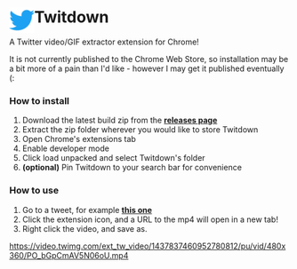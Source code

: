 # <img src="public/icons/icon_48.png" width="45" align="left"> Twitdown

A Twitter video/GIF extractor extension for Chrome!

It is not currently published to the Chrome Web Store, so installation may be a bit more of a pain than I'd like - however I may get it published eventually (:

### How to install

1. Download the latest build zip from the [**releases page**]()
2. Extract the zip folder wherever you would like to store Twitdown
3. Open Chrome's extensions tab
4. Enable developer mode
5. Click load unpacked and select Twitdown's folder
6. **(optional)** Pin Twitdown to your search bar for convenience

### How to use

1. Go to a tweet, for example [**this one**](https://twitter.com/spazzaneve17/status/1437837908011016192)
2. Click the extension icon, and a URL to the mp4 will open in a new tab!
3. Right click the video, and save as.

https://video.twimg.com/ext_tw_video/1437837460952780812/pu/vid/480x360/PO_bGpCmAV5N06oU.mp4
